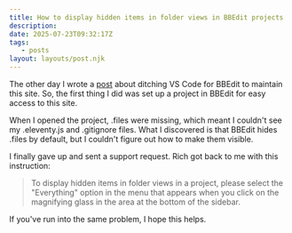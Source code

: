 ```yaml
---
title: How to display hidden items in folder views in BBEdit projects
description:
date: 2025-07-23T09:32:17Z
tags:
   - posts
layout: layouts/post.njk
---
```


The other day I wrote a [post](https://ldstephens.net/blog/why-im-done-with-vs-code/) about ditching VS Code for BBEdit to maintain this site. So, the first thing I did was set up a project in BBEdit for easy access to this site. 

When I opened the project, .files were missing, which meant I couldn't see my .eleventy.js and .gitignore files. What I discovered is that BBEdit hides .files by default, but I couldn't figure out how to make them visible.

I finally gave up and sent a support request. Rich got back to me with this instruction: 

> To display hidden items in folder views in a project, please select the "Everything" option in the menu that appears when you click on the magnifying glass in the area at the bottom of the sidebar.

If you've run into the same problem, I hope this helps.